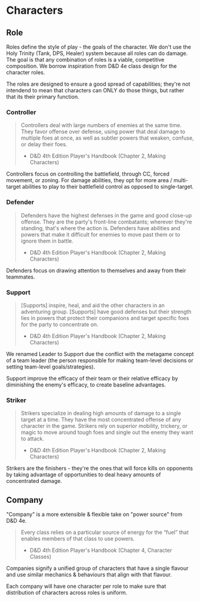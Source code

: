 # Characters

## Role
Roles define the style of play - the goals of the character. We don't use the Holy Trinity (Tank, DPS, Healer) system because all roles can do damage. The goal is that any combination of roles is a viable, competitive composition. We borrow inspiration from D&D 4e class design for the character roles.

The roles are designed to ensure a good spread of capabilities; they're not intendend to mean that characters can ONLY do those things, but rather that its their primary function.


### Controller
> Controllers deal with large numbers of enemies at the same time. They favor offense over defense, using power that deal damage to multiple foes at once, as well as subtler powers that weaken, confuse, or delay their foes.
> - D&D 4th Edition Player's Handbook (Chapter 2, Making Characters)

Controllers focus on controlling the battlefield, through CC, forced movement, or zoning. For damage abilities, they opt for more area / multi-target abilities to play to their battlefield control as opposed to single-target.

### Defender
> Defenders have the highest defenses in the game and good close-up offense. They are the party's front-line combatants; wherever they're standing, that's where the action is. Defenders have abilities and powers that make it difficult for enemies to move past them or to ignore them in battle.
> - D&D 4th Edition Player's Handbook (Chapter 2, Making Characters)

Defenders focus on drawing attention to themselves and away from their teammates.


### Support
> \[Supports\] inspire, heal, and aid the other characters in an adventuring group. \[Supports\] have good defenses but their strength lies in powers that protect their companions and target specific foes for the party to concentrate on.
> - D&D 4th Edition Player's Handbook (Chapter 2, Making Characters)

We renamed Leader to Support due the conflict with the metagame concept of a team leader (the person responsible for making team-level decisions or setting team-level goals/strategies).

Support improve the efficacy of their team or their relative efficacy by diminishing the enemy's efficacy, to create baseline advantages.


### Striker
> Strikers specialize in dealing high amounts of damage to a single target at a time. They have the most concentrated offense of any character in the game. Strikers rely on superior mobility, trickery, or magic to move around tough foes and single out the enemy they want to attack.
> - D&D 4th Edition Player's Handbook (Chapter 2, Making Characters)

Strikers are the finishers - they're the ones that will force kills on opponents by taking advantage of opportunities to deal heavy amounts of concentrated damage.

## Company
"Company" is a more extensible & flexible take on "power source" from D&D 4e.

> Every class relies on a particular source of energy for the “fuel” that enables members of that class to use powers.
> - D&D 4th Edition Player's Handbook (Chapter 4, Character Classes)

Companies signify a unified group of characters that have a single flavour and use similar mechanics & behaviours that align with that flavour.

Each company will have one character per role to make sure that distribution of characters across roles is uniform.

